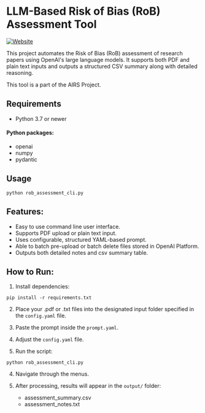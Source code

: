 # LLM-Based Risk of Bias (RoB) Assessment Tool

[![Website](https://img.shields.io/badge/Website-Raihan_Arvi-red)](https://www.raihanarvi.com)

This project automates the Risk of Bias (RoB) assessment of research papers using OpenAI's large language models. It supports both PDF and plain text inputs and outputs a structured CSV summary along with detailed reasoning.

This tool is a part of the AIRS Project.

## Requirements
- Python 3.7 or newer
#### Python packages:
- openai
- numpy
- pydantic

## Usage
```
python rob_assessment_cli.py
```

## Features:
- Easy to use command line user interface.
- Supports PDF upload or plain text input.
- Uses configurable, structured YAML-based prompt.
- Able to batch pre-upload or batch delete files stored in OpenAI Platform.
- Outputs both detailed notes and csv summary table.

## How to Run:
1. Install dependencies:
```
pip install -r requirements.txt
```

2. Place your .pdf or .txt files into the designated input folder specified in the `config.yaml` file.

3. Paste the prompt inside the `prompt.yaml`.
4. Adjust the `config.yaml` file.
4. Run the script:
```
python rob_assessment_cli.py
```
4. Navigate through the menus.

5. After processing, results will appear in the `output/` folder:
   - assessment_summary.csv
   - assessment_notes.txt
